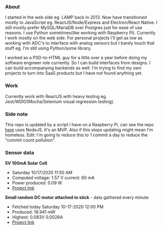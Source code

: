 ### About

I started in the web side eg. LAMP back in 2013. Now have transitioned mostly to JavaScript eg. ReactJS/Node/Express and Electron/React Native. I still mostly prefer MySQL/MariaDB over Postgres just for ease of use reasons. I use Python sometimes(like working with Raspberry Pi). Currently I work mostly on the web side. For personal projects I'll get as low as working with ADC's to interface with analog sensors but I barely touch that stuff eg. I'm still using Python/some library.

I worked as a PSD-to-HTML guy for a little over a year before doing my software engineer role currently. So I can build interfaces from designs. I can build accompanying backends as well. I'm trying to find my own projects to turn into SaaS products but I have not found anything yet.

### Work

Currently work with ReactJS with heavy testing eg. Jest/WDIO(Mocha/Selenium visual regression testing).

### Side note
This repo is updated by a script I have on a Raspberry Pi, can see the repo [here](https://github.com/jdc-cunningham/raspi-git-repo-updater) uses NodeJS. It's an MVP. Also if this stops updating might mean I'm homeless. Edit: I'm going to reduce this to 1 commit a day to reduce the "commit count pollution".

### Sensor data
**5V 100mA Solar Cell**
- Saturday 10/17/2020 11:50 AM
- Computed voltage: 1.57 V current: 60 mA
- Power produced: 0.09 W
- [Project link](https://github.com/jdc-cunningham/raspisolarplotter)

**Small random DC motor attached to stick** - data gathered every minute
- Fetched today Saturday 10-17-2020 12:00 PM
- Produced: 18.941 mW
- Highest: 0.083V 0.0026A
- [Project link](https://github.com/jdc-cunningham/turbine-raspi)